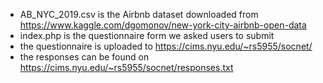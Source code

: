 - AB_NYC_2019.csv is the Airbnb dataset downloaded from https://www.kaggle.com/dgomonov/new-york-city-airbnb-open-data
- index.php is the questionnaire form we asked users to submit
- the questionnaire is uploaded to https://cims.nyu.edu/~rs5955/socnet/
- the responses can be found on https://cims.nyu.edu/~rs5955/socnet/responses.txt
